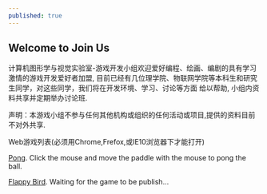 ```yaml
---
published: true
---
```


## Welcome to Join Us

  计算机图形学与视觉实验室-游戏开发小组欢迎爱好编程、绘画、编剧的具有学习激情的游戏开发爱好者加盟,
  目前已经有几位理学院、物联网学院等本科生和研究生同学，对这些同学，我们将在开发环境、学习、讨论等方面
  给以帮助, 小组内资料共享并定期举办讨论班.
  
  声明：本游戏小组不参与任何其他机构或组织的任何活动或项目,提供的资料目前不对外共享.
  
  Web游戏列表(必须用Chrome,Frefox,或IE10浏览器下才能打开)
  
  [Pong](http://games.hwdong.com/pong/). Click the mouse and move the paddle with the mouse to pong the ball.
  
  [Flappy Bird](http://games.hwdong.com/flappy). Waiting for the game to be publish...